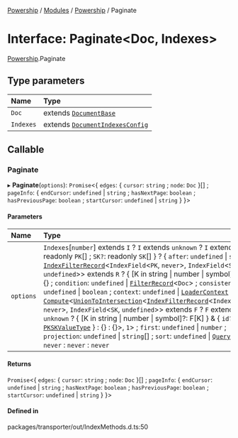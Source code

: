 [Powership](../README.md) / [Modules](../modules.md) / [Powership](../modules/Powership.md) / Paginate

# Interface: Paginate<Doc, Indexes\>

[Powership](../modules/Powership.md).Paginate

## Type parameters

| Name | Type |
| :------ | :------ |
| `Doc` | extends [`DocumentBase`](../modules/Powership.md#documentbase) |
| `Indexes` | extends [`DocumentIndexesConfig`](Powership.DocumentIndexesConfig.md) |

## Callable

### Paginate

▸ **Paginate**(`options`): `Promise`<{ `edges`: { `cursor`: `string` ; `node`: `Doc`  }[] ; `pageInfo`: { `endCursor`: `undefined` \| `string` ; `hasNextPage`: `boolean` ; `hasPreviousPage`: `boolean` ; `startCursor`: `undefined` \| `string`  }  }\>

#### Parameters

| Name | Type |
| :------ | :------ |
| `options` | `Indexes`[`number`] extends `I` ? `I` extends `unknown` ? `I` extends { `PK`: readonly `PK`[] ; `SK?`: readonly `SK`[]  } ? { `after`: `undefined` \| `string` \| [`IndexFilterRecord`](../modules/Powership.md#indexfilterrecord)<`IndexField`<`PK`, `never`\>, `IndexField`<`SK`, `undefined`\>\> extends `R` ? { [K in string \| number \| symbol]: R[K] } : {} ; `condition`: `undefined` \| [`FilterRecord`](../modules/Powership.md#filterrecord)<`Doc`\> ; `consistent`: `undefined` \| `boolean` ; `context`: `undefined` \| [`LoaderContext`](Powership.LoaderContext.md) ; `filter`: [`Compute`](../modules/Powership.TU.md#compute)<[`UnionToIntersection`](../modules/Powership.TU.md#uniontointersection)<[`IndexFilterRecord`](../modules/Powership.md#indexfilterrecord)<`IndexField`<`PK`, `never`\>, `IndexField`<`SK`, `undefined`\>\> extends `F` ? `F` extends `unknown` ? { [K in string \| number \| symbol]?: F[K] } & { `id?`: [`PKSKValueType`](../modules/Powership.md#pkskvaluetype)  } : {} : {}\>, ``1``\> ; `first`: `undefined` \| `number` ; `projection`: `undefined` \| `string`[] ; `sort`: `undefined` \| [`QuerySort`](../modules/Powership.md#querysort)  } : `never` : `never` : `never` |

#### Returns

`Promise`<{ `edges`: { `cursor`: `string` ; `node`: `Doc`  }[] ; `pageInfo`: { `endCursor`: `undefined` \| `string` ; `hasNextPage`: `boolean` ; `hasPreviousPage`: `boolean` ; `startCursor`: `undefined` \| `string`  }  }\>

#### Defined in

packages/transporter/out/IndexMethods.d.ts:50

